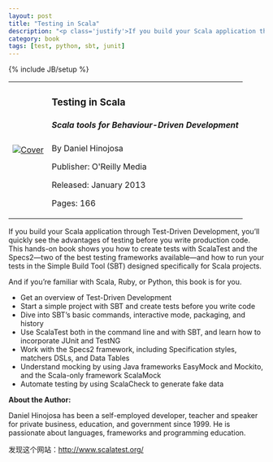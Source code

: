 ```yaml
---
layout: post
title: "Testing in Scala"
description: "<p class='justify'>If you build your Scala application through Test-Driven Development, you’ll quickly see the advantages of testing before you write production code. This hands-on book shows you how to create tests with ScalaTest and the Specs2—two of the best testing frameworks available—and how to run your tests in the Simple Build Tool (SBT) designed specifically for Scala projects.</p><p>And if you’re familiar with Scala, Ruby, or Python, this book is for you.</p>"
category: book
tags: [test, python, sbt, junit]
---
```

{% include JB/setup %}

<table class="table"><tr>
<td>
<a href="http://shop.oreilly.com/product/0636920022602.do" target="_blank"><img src="http://akamaicovers.oreilly.com/images/0636920022602/cat.gif" alt="Cover"></a></td>
<td>
<h3>Testing in Scala</h3>
<h5>Scala tools for Behaviour-Driven Development</h5>

<p>By Daniel Hinojosa</p>

<p>Publisher: O'Reilly Media</p>

<p>Released: January 2013</p>

<p>Pages: 166</p>
</td></tr></table>


<p class='justify'>If you build your Scala application through Test-Driven Development, you’ll quickly see the advantages of testing before you write production code. This hands-on book shows you how to create tests with ScalaTest and the Specs2—two of the best testing frameworks available—and how to run your tests in the Simple Build Tool (SBT) designed specifically for Scala projects.</p>

And if you’re familiar with Scala, Ruby, or Python, this book is for you.

* Get an overview of Test-Driven Development
* Start a simple project with SBT and create tests before you write code
* Dive into SBT’s basic commands, interactive mode, packaging, and history
* Use ScalaTest both in the command line and with SBT, and learn how to incorporate JUnit and TestNG
* Work with the Specs2 framework, including Specification styles, matchers DSLs, and Data Tables
* Understand mocking by using Java frameworks EasyMock and Mockito, and the Scala-only framework ScalaMock
* Automate testing by using ScalaCheck to generate fake data

**About the Author:**

<p class='justify'>Daniel Hinojosa has been a self-employed developer, teacher and speaker for private business, education, and government since 1999. He is passionate about languages, frameworks and programming education. </p>

发现这个网站：<http://www.scalatest.org/>